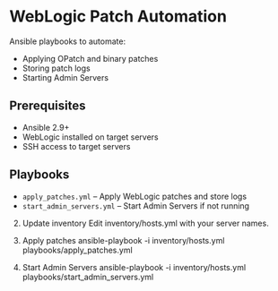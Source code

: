 # WebLogic Patch Automation

Ansible playbooks to automate:
- Applying OPatch and binary patches
- Storing patch logs
- Starting Admin Servers

## Prerequisites
- Ansible 2.9+
- WebLogic installed on target servers
- SSH access to target servers

## Playbooks
- `apply_patches.yml` – Apply WebLogic patches and store logs
- `start_admin_servers.yml` – Start Admin Servers if not running

2. Update inventory
Edit inventory/hosts.yml with your server names.

3. Apply patches
ansible-playbook -i inventory/hosts.yml playbooks/apply_patches.yml

4. Start Admin Servers
ansible-playbook -i inventory/hosts.yml playbooks/start_admin_servers.yml


